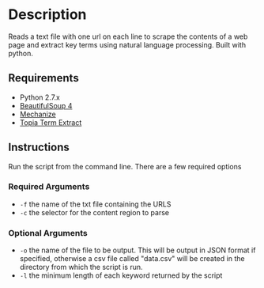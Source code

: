 # Description
Reads a text file with one url on each line to scrape the contents of a web page and extract 
key terms using natural language processing. Built with python.

## Requirements
* Python 2.7.x
* [BeautifulSoup 4](http://www.crummy.com/software/BeautifulSoup/)
* [Mechanize](http://pypi.python.org/pypi/mechanize/)
* [Topia Term Extract](http://pypi.python.org/pypi/topia.termextract/)

## Instructions
Run the script from the command line. There are a few required options

### Required Arguments
* `-f` the name of the txt file containing the URLS
* `-c` the selector for the content region to parse

### Optional Arguments
* `-o` the name of the file to be output. This will be output in JSON
format if specified, otherwise a csv file called "data.csv" will be created
in the directory from which the script is run.
* `-l` the minimum length of each keyword returned by the script
